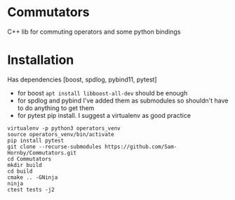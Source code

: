 # Commutators
C++ lib for commuting operators and some python bindings

# Installation

Has dependencies [boost, spdlog, pybind11, pytest]
 - for boost `apt install libboost-all-dev` should be enough
 - for spdlog and pybind I've added them as submodules so shouldn't
   have to do anything to get them
 - for pytest pip install. I suggest a virtualenv as good practice

```
virtualenv -p python3 operators_venv
source operators_venv/bin/activate
pip install pytest
git clone --recurse-submodules https://github.com/Sam-Hornby/Commutators.git
cd Commutators
mkdir build
cd build
cmake .. -GNinja
ninja
ctest tests -j2
```
